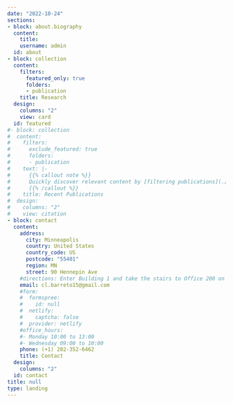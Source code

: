 ```yaml
---
date: "2022-10-24"
sections:
- block: about.biography
  content:
    title: 
    username: admin
  id: about
- block: collection
  content:
    filters:
      featured_only: true
      folders:
      - publication
    title: Research
  design:
    columns: "2"
    view: card
  id: featured
#- block: collection
#  content:
#    filters:
#      exclude_featured: true
#      folders:
#      - publication
#    text: |-
#      {{% callout note %}}
#      Quickly discover relevant content by [filtering publications](./publication/).
#      {{% /callout %}}
#    title: Recent Publications
#  design:
#    columns: "2"
#    view: citation
- block: contact
  content:
    address:
      city: Minneapolis
      country: United States
      country_code: US
      postcode: "55401"
      region: MN
      street: 90 Hennepin Ave
    #directions: Enter Building 1 and take the stairs to Office 200 on Floor 2
    email: cl.barreto15@gmail.com
    #form:
    #  formspree:
    #    id: null
    #  netlify:
    #    captcha: false
    #  provider: netlify
    #office_hours:
    #- Monday 10:00 to 13:00
    #- Wednesday 09:00 to 10:00
    phone: (+1) 202-352-6462
    title: Contact
  design:
    columns: "2"
  id: contact
title: null
type: landing
---
```

